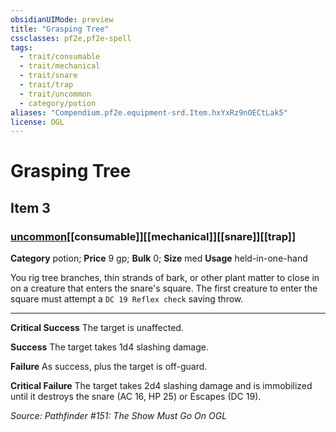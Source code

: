 ```yaml
---
obsidianUIMode: preview
title: "Grasping Tree"
cssclasses: pf2e,pf2e-spell
tags:
  - trait/consumable
  - trait/mechanical
  - trait/snare
  - trait/trap
  - trait/uncommon
  - category/potion
aliases: "Compendium.pf2e.equipment-srd.Item.hxYxRz9nOECtLak5"
license: OGL
---
```

# Grasping Tree
## Item 3
### [uncommon](uncommon "Uncommon Rarity Trait")[[consumable]][[mechanical]][[snare]][[trap]]

**Category** potion; 
**Price** 9 gp; 
**Bulk** 0; **Size** med
**Usage** held-in-one-hand

You rig tree branches, thin strands of bark, or other plant matter to close in on a creature that enters the snare's square. The first creature to enter the square must attempt a `DC 19 Reflex check` saving throw.

* * *

**Critical Success** The target is unaffected.

**Success** The target takes 1d4 slashing damage.

**Failure** As success, plus the target is off-guard.

**Critical Failure** The target takes 2d4 slashing damage and is immobilized until it destroys the snare (AC 16, HP 25) or Escapes (DC 19).

*Source: Pathfinder #151: The Show Must Go On*
*OGL*